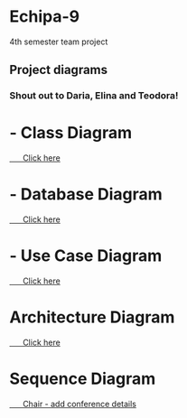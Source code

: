 # Echipa-9
4th semester team project

## Project diagrams

### Shout out to Daria, Elina and Teodora!

# - Class Diagram 
<a href="https://github.com/albu-alex/Echipa-9/blob/main/diagrams/Class%20Diagram%20-%20Conference%20Management%20System.pdf">
&nbsp &nbsp &nbsp Click here
</a>

# - Database Diagram
<a href="https://github.com/albu-alex/Echipa-9/blob/main/diagrams/Database%20diagram.pdf">
&nbsp &nbsp &nbsp Click here
</a>

# - Use Case Diagram
<a href="https://github.com/albu-alex/Echipa-9/blob/main/diagrams/Use%20Case%20Diagram%20-%20Conference%20Management%20System.pdf">
&nbsp &nbsp &nbsp Click here
</a>

# Architecture Diagram

<a href="https://github.com/albu-alex/Echipa-9/blob/main/diagrams/Architecture%20diagram.pdf">
&nbsp &nbsp &nbsp Click here
</a>

# Sequence Diagram

<a href="diagrams/Chair conference details - sequence diagram.pdf">
&nbsp &nbsp &nbsp Chair - add conference details
</a>


